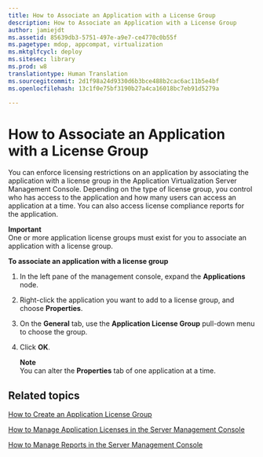 ```yaml
---
title: How to Associate an Application with a License Group
description: How to Associate an Application with a License Group
author: jamiejdt
ms.assetid: 85639db3-5751-497e-a9e7-ce4770c0b55f
ms.pagetype: mdop, appcompat, virtualization
ms.mktglfcycl: deploy
ms.sitesec: library
ms.prod: w8
translationtype: Human Translation
ms.sourcegitcommit: 2d1f98a24d9330d6b3bce488b2cac6ac11b5e4bf
ms.openlocfilehash: 13c1f0e75bf3190b27a4ca16018bc7eb91d5279a

---
```



# How to Associate an Application with a License Group


You can enforce licensing restrictions on an application by associating the application with a license group in the Application Virtualization Server Management Console. Depending on the type of license group, you control who has access to the application and how many users can access an application at a time. You can also access license compliance reports for the application.

**Important**  
One or more application license groups must exist for you to associate an application with a license group.

 

**To associate an application with a license group**

1.  In the left pane of the management console, expand the **Applications** node.

2.  Right-click the application you want to add to a license group, and choose **Properties**.

3.  On the **General** tab, use the **Application License Group** pull-down menu to choose the group.

4.  Click **OK**.

    **Note**  
       You can alter the **Properties** tab of one application at a time.

     

## Related topics


[How to Create an Application License Group](how-to-create-an-application-license-group.md)

[How to Manage Application Licenses in the Server Management Console](how-to-manage-application-licenses-in-the-server-management-console.md)

[How to Manage Reports in the Server Management Console](how-to-manage-reports-in-the-server-management-console.md)

 

 








<!--HONumber=Jun16_HO4-->


